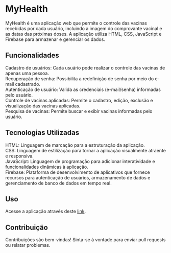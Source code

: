 # MyHealth

MyHealth é uma aplicação web que permite o controle das vacinas recebidas por cada usuário, incluindo a imagem do comprovante vacinal e as datas das próximas doses. A aplicação utiliza HTML, CSS, JavaScript e Firebase para armazenar e gerenciar os dados.

## Funcionalidades

Cadastro de usuários: Cada usuário pode realizar o controle das vacinas de apenas uma pessoa.\
Recuperação de senha: Possibilita a redefinição de senha por meio do e-mail cadastrado.\
Autenticação de usuário: Valida as credenciais (e-mail/senha) informadas pelo usuário.\
Controle de vacinas aplicadas: Permite o cadastro, edição, exclusão e visualização das vacinas aplicadas.\
Pesquisa de vacinas: Permite buscar e exibir vacinas informadas pelo usuário.

## Tecnologias Utilizadas

HTML: Linguagem de marcação para a estruturação da aplicação.\
CSS: Linguagem de estilização para tornar a aplicação visualmente atraente e responsiva.\
JavaScript: Linguagem de programação para adicionar interatividade e funcionalidades dinâmicas à aplicação.\
Firebase: Plataforma de desenvolvimento de aplicativos que fornece recursos para autenticação de usuários, armazenamento de dados e gerenciamento de banco de dados em tempo real.

## Uso

Acesse a aplicação através deste [link](https://viniciusogawa.github.io/MyHealth/).

## Contribuição

Contribuições são bem-vindas! Sinta-se à vontade para enviar pull requests ou relatar problemas.
